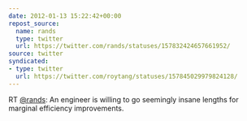 ```yaml
---
date: 2012-01-13 15:22:42+00:00
repost_source:
  name: rands
  type: twitter
  url: https://twitter.com/rands/statuses/157832424657661952/
source: twitter
syndicated:
- type: twitter
  url: https://twitter.com/roytang/statuses/157845029979824128/
---
```


RT [@rands](https://twitter.com/rands/): An engineer is willing to go seemingly insane lengths for marginal efficiency improvements.